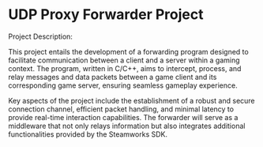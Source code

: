 # UDP Proxy Forwarder Project
 
Project Description:

This project entails the development of a forwarding program designed to facilitate communication between a client and a server within a gaming context. The program, written in C/C++, aims to intercept, process, and relay messages and data packets between a game client and its corresponding game server, ensuring seamless gameplay experience.

Key aspects of the project include the establishment of a robust and secure connection channel, efficient packet handling, and minimal latency to provide real-time interaction capabilities. The forwarder will serve as a middleware that not only relays information but also integrates additional functionalities provided by the Steamworks SDK.